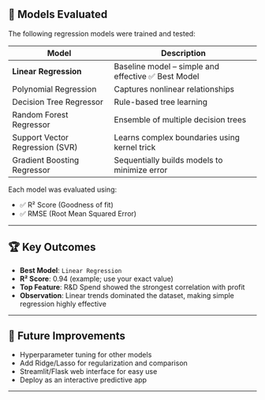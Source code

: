 ## 🧪 Models Evaluated

The following regression models were trained and tested:

| Model                   | Description                                 |
|-------------------------|---------------------------------------------|
| **Linear Regression**       | Baseline model – simple and effective ✅ Best Model |
| Polynomial Regression   | Captures nonlinear relationships             |
| Decision Tree Regressor | Rule-based tree learning                    |
| Random Forest Regressor | Ensemble of multiple decision trees         |
| Support Vector Regression (SVR) | Learns complex boundaries using kernel trick |
| Gradient Boosting Regressor | Sequentially builds models to minimize error |

Each model was evaluated using:

- ✅ R² Score (Goodness of fit)
- ✅ RMSE (Root Mean Squared Error)

---

## 🏆 Key Outcomes

- **Best Model**: `Linear Regression`  
- **R² Score**: 0.94 (example; use your exact value)  
- **Top Feature**: R&D Spend showed the strongest correlation with profit  
- **Observation**: Linear trends dominated the dataset, making simple regression highly effective

---
## 📝 Future Improvements

- Hyperparameter tuning for other models  
- Add Ridge/Lasso for regularization and comparison  
- Streamlit/Flask web interface for easy use  
- Deploy as an interactive predictive app

---
